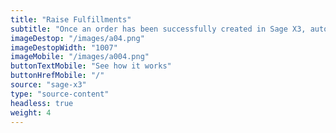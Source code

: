 ```yaml
---
title: "Raise Fulfillments"
subtitle: "Once an order has been successfully created in Sage X3, automatically fulfill your order with one of our fulfillment partners."
imageDestop: "/images/a04.png"
imageDestopWidth: "1007"
imageMobile: "/images/a004.png"
buttonTextMobile: "See how it works"
buttonHrefMobile: "/" 
source: "sage-x3"
type: "source-content"
headless: true
weight: 4
---
```

